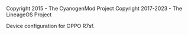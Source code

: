 Copyright 2015 - The CyanogenMod Project
Copyright 2017-2023 - The LineageOS Project

Device configuration for OPPO R7sf.
